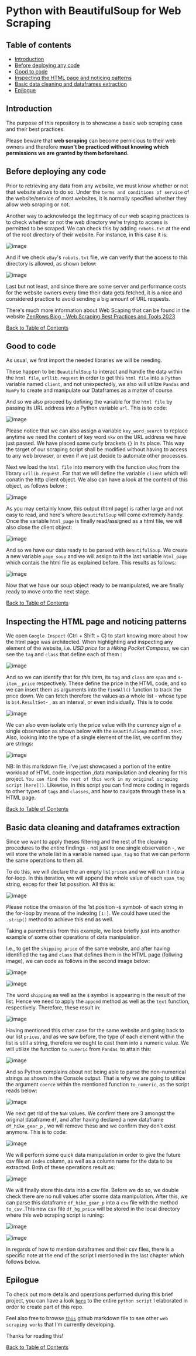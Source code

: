 # Python with BeautifulSoup for Web Scraping

## Table of contents

+ [Introduction](#introduction)
+ [Before deploying any code](#before-deploying-any-code)
+ [Good to code](#good-to-code)
+ [Inspecting the HTML page and noticing patterns](#inspecting-the-html-page-and-noticing-patterns)
+ [Basic data cleaning and dataframes extraction](#basic-data-cleaning-and-dataframes-extraction)
+ [Epilogue](#epilogue)

## Introduction

The purpose of this repository is to showcase a basic web scraping case and their best practices.

Please beware that **web scraping** can become pernicious to their web owners and therefore **musn't be practiced without knowing which permissions we are granted by them beforehand.**


## Before deploying any code

Prior to retrieving any data from any website, we must know whether or not that website allows to do so. Under the `terms and conditions of service` of the website/service of most websites, it is normally specified whether they allow web scraping or not. 

Another way to acknowledge the legitimacy of our web scaping practices is to check whether or not the web directory we’re trying to access is permitted to be scraped. We can check this by adding `robots.txt` at the end of the root directory of their website. 
For instance, in this case it is:

![image](https://github.com/GBlanch/BeautifulSoup-and-Python-for-Web-Scraping/assets/136500426/ac71c1bb-ce67-4713-bd88-a16a01916461)

And if we check `eBay`'s `robots.txt` file, we can verify that the access to this directory is allowed, as shown below:

![image](https://github.com/GBlanch/BeautifulSoup-and-Python-for-Web-Scraping/assets/136500426/3a6c0cbf-9f1d-4323-ad33-5e0031b7e3d9)


Last but not least, and since there are some server and performance costs for the website owners every time their data gets fetched, it is a nice and considered practice to avoid sending a big amount of URL requests.

There's much more information about Web Scaping that can be found in the  website [ZenRows Blog - Web Scraping Best Practices and Tools 2023](https://www.zenrows.com/blog/web-scraping-best-practices#respect-robots-txt-sitemap)

[Back to Table of Contents](#table-of-contents)

## Good to code

As usual, we first import the needed libraries we will be needing. 

These happen to be: `BeautifulSoup` to interact and handle the data within the `html file`, `urllib.request` in order to get this `html file` into a `Python` variable named `client`, and not unexpectedly, we also will utilize `Pandas` and `NumPy` to create and manipulate our Dataframes as a matter of course.

And so we also proceed by defining the variable for the `html file` by passing its URL address into a Python variable `url`. This is to code:

![image](https://github.com/GBlanch/Python-with-BeautifulSoup-for-Web-Scraping/assets/136500426/c1d25f0c-2979-4d2d-8a96-22cd53b0c94d)


Please notice that we can also assign a variable `key_word_search` to replace anytime we need the content of key word `nkw` on the URL address we have just passed. We have placed some curly brackets `{}` in its place. This way the target of our scraping script shall be modified without having to access to any web browser, or even if we just decide to automate other processes.

Next we load the `html file` into memory with the function `uReq` from the library `urllib.request`. For that we will define the variable `client` which will conatin the http client object. We also can have a look at the content of this object, as follows below :

![image](https://github.com/GBlanch/BeautifulSoup-and-Python-for-Web-Scraping/assets/136500426/35c9b713-cd09-4cba-8bfa-c1689472e055)


As you may certainly know, this output (html page) is rather large and not easy to read, and here's where `BeautifulSoup` will come extremely handy. Once the variable `html_page` is finally read/assigned as a html file, we will also close the client object:

![image](https://github.com/GBlanch/BeautifulSoup-and-Python-for-Web-Scraping/assets/136500426/f11969e2-75e5-412d-a4d7-21f31b6e83e5)



And so we have our data ready to be parsed with `BeautifulSoup`. We create a new variable `page_soup` and we will assign to it the last variable `html_page` which contais the html file as explained before. This results as follows: 

![image](https://github.com/GBlanch/BeautifulSoup-and-Python-for-Web-Scraping/assets/136500426/51cf6a9a-764c-47af-84e1-81792ba8b26e)

Now that we have our soup object ready to be manipulated, we are finally ready to move onto the next stage.

[Back to Table of Contents](#table-of-contents)


## Inspecting the HTML page and noticing patterns

We open `Google Inspect` (Ctrl + Shift + C) to start knowing more about how the html page was architected.
When highlighting and inspecting any element of the website, i.e. _USD price_ for a _Hiking Pocket Compass_, we can see the `tag` and `class` that define each of them :

![image](https://github.com/GBlanch/BeautifulSoup-and-Python-for-Web-Scraping/assets/136500426/2b3d8574-5efe-4b2e-a501-81c09d8a6d4d)

And so we can identify that for _this item_, its `tag` and `class` are `span` and `s-item__price` respectively. 
These define the price in the HTML code, and so we can insert them as arguments into the `findAll()` function to track the price down. We can fetch therefore the values as a whole list - whose type is `bs4.ResultSet`- , as an interval, or even individually. This is to code:

![image](https://github.com/GBlanch/BeautifulSoup-and-Python-for-Web-Scraping/assets/136500426/98911b97-407b-4828-a092-481a89e544e2)

We can also even isolate only the price value with the currency sign of a single observation as shown below with the `BeautifulSoup` method `.text`. Also, looking into the type of a single element of the list, we confirm they are strings:

![image](https://github.com/GBlanch/BeautifulSoup-and-Python-for-Web-Scraping/assets/136500426/1310a4ab-b566-4ad1-95a8-288b4db3d2fc)

NB: In this markdown file, I've just showcased a portion of the entire workload of HTML code inspection ,data manipulation and cleaning for this project. `You can find the rest of this work in my original scraping script` `[here]()`. Likewise, in this script you can find more coding in regards to other types of `tags` and `classes`, and how to navigate through these in a HTML page.

[Back to Table of Contents](#table-of-contents)

## Basic data cleaning and dataframes extraction


Since we want to apply theses filtering and the rest of the cleaning procedures to the entire findings - not just to one single observation -, we will store the whole list in a variable named `span_tag` so that we can perform the same operations to them all. 

To do this, we will declare the an empty list `prices` and we will run it into a for-loop. In this iteration, we will append the whole value of each `span_tag` string, excep for their 1st possition. All this is:


![image](https://github.com/GBlanch/Python-with-BeautifulSoup-for-Web-Scraping/assets/136500426/79451d53-b920-43a3-a726-e31f8326c398)



Please notice the omission  of the 1st position -`$` symbol- of each string in the for-loop by means of the indexing `[1:]`. We could have used the `.strip()` method to achieve this end as well. 

Taking a parenthesis from this example, we look briefly just into another example of some other operations of data manipulation. 

I.e., to get the `shipping price` of the same website, and after having identified the `tag` and `class` that defines them in the HTML page (follwing image), we can code as follows in the second image below:

![image](https://github.com/GBlanch/Python-with-BeautifulSoup-for-Web-Scraping/assets/136500426/605ee04b-b5ee-45e8-ad88-e011fc1409e7)


![image](https://github.com/GBlanch/Python-with-BeautifulSoup-for-Web-Scraping/assets/136500426/1df7183b-bb33-411a-950a-96c946f34089)

The word `shipping` as well as the `$` symbol is appearing in the result of the list. Hence we need to apply the `append` method as well as the `text` function, respectively. Therefore, these result in:

![image](https://github.com/GBlanch/Python-with-BeautifulSoup-for-Web-Scraping/assets/136500426/7a32d6ee-e58b-4e2c-ab28-484d2750d726)

Having mentioned this other case for the same website and going back to our list `prices`, and as we saw before, the type of each element within the list is still a string, therefore we ought to cast them into a numeric value. We will utilize the function `to_numeric` from `Pandas `to attain this:


![image](https://github.com/GBlanch/BeautifulSoup-and-Python-for-Web-Scraping/assets/136500426/234fae45-b34d-4abd-b7a7-0daefa0dc06b)


And so Python complains about not being able to parse the non-numerical strings as shown in the Console output. That is why we are going to utilize the argument `coerce` within the mentioned function `to_numeric`, as the script reads below:

![image](https://github.com/GBlanch/BeautifulSoup-and-Python-for-Web-Scraping/assets/136500426/f4085677-3651-4d2d-8a0a-8d0b4125fe79)


We next get rid of the `NaN` values. We confirm there are 3 amongst the original dataframe `df`, and after having declared a new dataframe `df_hike_gear_p` , we will remove these and we confirm they don't exist anymore. This is to code:

![image](https://github.com/GBlanch/Python-with-BeautifulSoup-for-Web-Scraping/assets/136500426/6df28eed-1ece-46fe-9826-c5a2e0494117)


We will perform some quick data manipulation in order to give the future csv file an `index` column, as well as a column name for the data to be extracted. Both of these operations result as:

![image](https://github.com/GBlanch/Python-with-BeautifulSoup-for-Web-Scraping/assets/136500426/e6e6fcd8-a3f8-4fec-b96e-fd90eff9cd10)

We will finally store this data into a csv file. Before we do so, we double check there are no null values after ssome data manipulation. After this, we can parse this dataframe `df_hike_gear_p` into a `csv` file with the method `to_csv` .This new csv file `df_hg_price` will be stored in the local directory where this web scraping script is runing:

![image](https://github.com/GBlanch/Python-with-BeautifulSoup-for-Web-Scraping/assets/136500426/dd47746b-e322-47aa-9dc4-bf884e66d256)

![image](https://github.com/GBlanch/Python-with-BeautifulSoup-for-Web-Scraping/assets/136500426/9c720db0-65f4-4d2a-bce5-89ebef5e8dca)

In regards of how to mention dataframes and their csv files, there is a specific note at the end of the script I mentioned in the last chapter which follows below.

## Epilogue

To check out more details and operations performed during this brief project, you can have a look [`here`]() to the entire `python script` I elaborated in order to create part of this repo. 

Feel also free to browse [`this`]() github markdown file to see other `web scraping works` that I'm currently developing. 

Thanks for reading this!

[Back to Table of Contents](#table-of-contents)







